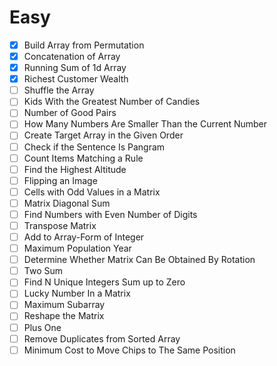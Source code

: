 # Easy
- [x] Build Array from Permutation  
- [x] Concatenation of Array  
- [x] Running Sum of 1d Array  
- [x] Richest Customer Wealth  
- [ ] Shuffle the Array  
- [ ] Kids With the Greatest Number of Candies  
- [ ] Number of Good Pairs  
- [ ] How Many Numbers Are Smaller Than the Current Number  
- [ ] Create Target Array in the Given Order  
- [ ] Check if the Sentence Is Pangram  
- [ ] Count Items Matching a Rule  
- [ ] Find the Highest Altitude  
- [ ] Flipping an Image  
- [ ] Cells with Odd Values in a Matrix  
- [ ] Matrix Diagonal Sum  
- [ ] Find Numbers with Even Number of Digits  
- [ ] Transpose Matrix  
- [ ] Add to Array-Form of Integer  
- [ ] Maximum Population Year  
- [ ] Determine Whether Matrix Can Be Obtained By Rotation  
- [ ] Two Sum  
- [ ] Find N Unique Integers Sum up to Zero  
- [ ] Lucky Number In a Matrix  
- [ ] Maximum Subarray  
- [ ] Reshape the Matrix  
- [ ] Plus One  
- [ ] Remove Duplicates from Sorted Array  
- [ ] Minimum Cost to Move Chips to The Same Position  
